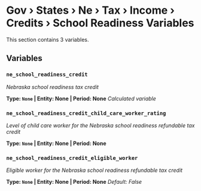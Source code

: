 # Gov › States › Ne › Tax › Income › Credits › School Readiness Variables

This section contains 3 variables.

## Variables

### `ne_school_readiness_credit`
*Nebraska school readiness tax credit*

**Type: `None` | Entity: None | Period: None**
*Calculated variable*

### `ne_school_readiness_credit_child_care_worker_rating`
*Level of child care worker for the Nebraska school readiness refundable tax credit*

**Type: `None` | Entity: None | Period: None**

### `ne_school_readiness_credit_eligible_worker`
*Eligible worker for the Nebraska school readiness refundable tax credit*

**Type: `None` | Entity: None | Period: None**
*Default: False*
